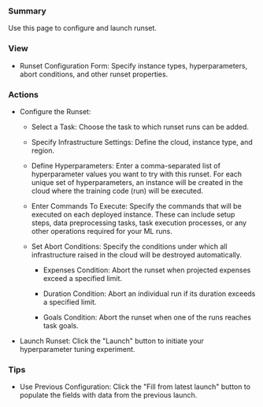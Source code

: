 ### **Summary**

Use this page to configure and launch runset.

### **View**

- Runset Configuration Form: Specify instance types, hyperparameters, abort conditions, and other runset properties.

### **Actions**

- Configure the Runset:

  - Select a Task: Choose the task to which runset runs can be added.
  
  - Specify Infrastructure Settings: Define the cloud, instance type, and region.
  
  - Define Hyperparameters: Enter a comma-separated list of hyperparameter values you want to try with this runset. For 
    each unique set of hyperparameters, an instance will be created in the cloud where the training code (run) will be 
    executed.
  
  - Enter Commands To Execute: Specify the commands that will be executed on each deployed instance. These can include 
    setup steps, data preprocessing tasks, task execution processes, or any other operations required for your ML runs.

  - Set Abort Conditions: Specify the conditions under which all infrastructure raised in the cloud will be 
    destroyed automatically.
  
    - Expenses Condition: Abort the runset when projected expenses exceed a specified limit.
    
    - Duration Condition: Abort an individual run if its duration exceeds a specified limit.
    
    - Goals Condition: Abort the runset when one of the runs reaches task goals.

- Launch Runset: Click the "Launch" button to initiate your hyperparameter tuning experiment.

### **Tips**

- Use Previous Configuration: Click the "Fill from latest launch" button to populate the fields with data from the 
  previous launch.
